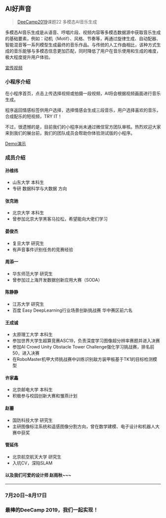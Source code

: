 ## AI好声音

> [DeeCamp2019](<https://deecamp.chuangxin.com/>)课题22 多模态AI音乐生成

多模态AI音乐生成是从语音、哼唱片段、视频内容等多模态数据源中获取音乐生成的基础要素，例如：动机（Motif）、风格、节奏等，再通过旋律生成、自动配器、智能混音等一系列模型生成最终的音乐作品。与传统的人工作曲相比，该种方式生成的音乐能够与多模态信息更加匹配，同时降低了用户在音乐使用和生成的难度，极大程度提升用户体验。

[宣传视频](presentation/video.mp4)

### 小程序介绍

在小程序首页，点击上传选择视频或拍摄一段视频，AI将会根据视频画面进行音乐生成。

程序返回情感标签供用户选择，选择情感会生成三段音乐，用户选择喜欢的音乐，合成配乐的短视频，TRY IT！

不过，很遗憾的是，目前我们的小程序尚未通过微信官方团队审核。热烈欢迎大家来到我们的展台前，我们的团队成员会帮助你体验测试版的小程序。

[Demo演示](presentation/sucai/22组展示demo.mp4)

### 成员介绍

#### 孙维纬

- 山东大学 本科生
- 专研 数据科学与大数据 方向

#### 张克驰

- 北京大学 本科生
- 曾参加北京大学黑客马拉松，希望能向大佬们学习

#### 晏俊杰

- 复旦大学 研究生
- 有声音事件识别任务的竞赛经验

#### 周添一

- 华东师范大学 研究生
- 曾参加过上海开发数据创新应用大赛（SODA）

#### 陈静静

- 江苏大学 研究生
- 百度 Easy DeepLearning行业场景创新挑战赛 华中赛区前六名

#### 王成诚

- 太原理工大学 本科生
- 参加世界大学生超算竞赛ASC19，负责深度学习图像超分辨率赛题并进入决赛
- 参加AI Crowd Unity Obstacle Tower Challenge强化学习挑战赛，排名前50，进入决赛
- 在RoboMaster机甲大师挑战赛中训练识别敌方装甲板基于TK1的目标检测模型

#### 许家鑫

- 北京邮电大学 本科生
- 积极参与校园创新大赛和雏燕计划

#### 赵蕾

- 国防科技大学 研究生
- 主研图像标注系统和遥感图像分割方向，曾在数学建模、电子设计和机器人大赛中获奖

#### 管延伟

- 北京航空航天大学 研究生
- 入坑CV，深陷SLAM



#### 以及我们可爱的设计师 赵雨秋~~~



------

### **7月20日~8月17日**

### 最棒的DeeCamp 2019，我们一起实现！

